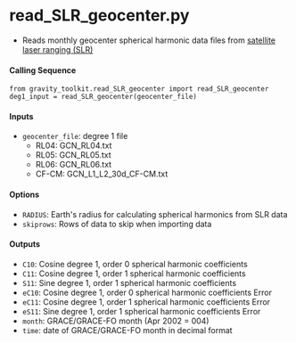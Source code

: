 read_SLR_geocenter.py
=====================

 - Reads monthly geocenter spherical harmonic data files from [satellite laser ranging (SLR)](ftp://ftp.csr.utexas.edu/pub/slr/geocenter/)

#### Calling Sequence
```
from gravity_toolkit.read_SLR_geocenter import read_SLR_geocenter
deg1_input = read_SLR_geocenter(geocenter_file)
```

#### Inputs
 - `geocenter_file`: degree 1 file
     - RL04: GCN_RL04.txt
     - RL05: GCN_RL05.txt
     - RL06: GCN_RL06.txt
     - CF-CM: GCN_L1_L2_30d_CF-CM.txt

#### Options
 - `RADIUS`: Earth's radius for calculating spherical harmonics from SLR data
 - `skiprows`: Rows of data to skip when importing data

#### Outputs
 - `C10`: Cosine degree 1, order 0 spherical harmonic coefficients
 - `C11`: Cosine degree 1, order 1 spherical harmonic coefficients
 - `S11`: Sine degree 1, order 1 spherical harmonic coefficients
 - `eC10`: Cosine degree 1, order 0 spherical harmonic coefficients Error
 - `eC11`: Cosine degree 1, order 1 spherical harmonic coefficients Error
 - `eS11`: Sine degree 1, order 1 spherical harmonic coefficients Error
 - `month`: GRACE/GRACE-FO month (Apr 2002 = 004)
 - `time`: date of GRACE/GRACE-FO month in decimal format

